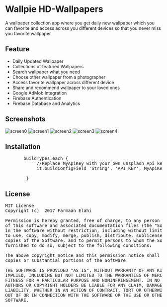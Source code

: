 Wallpie HD-Wallpapers
====================
A wallpaper collection app where you get daily new wallpaper which you can favorite and access across you different devices so that you never miss you favorite wallpaper

Feature
--------
* Daily Updated Wallpaper
* Collections of featured Wallpapers
* Search wallpaper what you need
* Choose other wallpaper from a photographer
* Access favorite wallpaper across different device
* Share and recommend wallpaper to your loved ones
* Google AdMob Integration
* Firebase Authentication
* Firebase Database and Analytics

Screenshots
---------
![screen0](http://oi67.tinypic.com/k9hsec.jpg)
![screen1](http://oi68.tinypic.com/20tii41.jpg)
![screen2](http://oi68.tinypic.com/2ut2kis.jpg)
![screen3](http://oi65.tinypic.com/ogji3n.jpg)
![screen4](http://oi68.tinypic.com/b7caja.jpg)

Installation
------------

<pre>
       buildTypes.each {
            //Replace MyApiKey with your own unsplash Api key
            it.buildConfigField 'String', 'API_KEY', MyApiKey
            
        }
</pre>


License
-------
<pre>
MIT License
Copyright (c)  2017 Farmaan Elahi

Permission is hereby granted, free of charge, to any person obtaining a copy
of this software and associated documentation files (the "Software"), to deal
in the Software without restriction, including without limitation the rights
to use, copy, modify, merge, publish, distribute, sublicense, and/or sell
copies of the Software, and to permit persons to whom the Software is
furnished to do so, subject to the following conditions:

The above copyright notice and this permission notice shall be included in all
copies or substantial portions of the Software.

THE SOFTWARE IS PROVIDED "AS IS", WITHOUT WARRANTY OF ANY KIND, EXPRESS OR
IMPLIED, INCLUDING BUT NOT LIMITED TO THE WARRANTIES OF MERCHANTABILITY,
FITNESS FOR A PARTICULAR PURPOSE AND NONINFRINGEMENT. IN NO EVENT SHALL THE
AUTHORS OR COPYRIGHT HOLDERS BE LIABLE FOR ANY CLAIM, DAMAGES OR OTHER
LIABILITY, WHETHER IN AN ACTION OF CONTRACT, TORT OR OTHERWISE, ARISING FROM,
OUT OF OR IN CONNECTION WITH THE SOFTWARE OR THE USE OR OTHER DEALINGS IN THE
SOFTWARE.
</pre>




